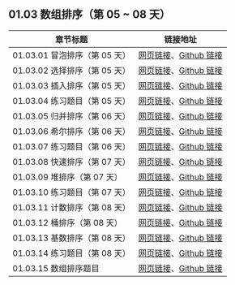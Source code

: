 ## 01.03 数组排序（第 05 ~ 08 天）

| 章节标题                               | 链接地址                                                     |
| -------------------------------------- | ------------------------------------------------------------ |
| 01.03.01 冒泡排序（第 05 天） | [网页链接](https://datawhalechina.github.io/leetcode-notes/#/ch01/01.03/01.03.01-Array-Bubble-Sort)、[Github 链接](https://github.com/datawhalechina/leetcode-notes/blob/main/docs/ch01/01.03/01.03.01-Array-Bubble-Sort.md) |
| 01.03.02 选择排序（第 05 天） | [网页链接](https://datawhalechina.github.io/leetcode-notes/#/ch01/01.03/01.03.02-Array-Selection-Sort)、[Github 链接](https://github.com/datawhalechina/leetcode-notes/blob/main/docs/ch01/01.03/01.03.02-Array-Selection-Sort.md) |
| 01.03.03 插入排序（第 05 天） | [网页链接](https://datawhalechina.github.io/leetcode-notes/#/ch01/01.03/01.03.03-Array-Insertion-Sort)、[Github 链接](https://github.com/datawhalechina/leetcode-notes/blob/main/docs/ch01/01.03/01.03.03-Array-Insertion-Sort.md) |
| 01.03.04 练习题目（第 05 天） | [网页链接](https://datawhalechina.github.io/leetcode-notes/#/ch01/01.03/01.03.04-Exercises)、[Github 链接](https://github.com/datawhalechina/leetcode-notes/blob/main/docs/ch01/01.03/01.03.04-Exercises.md) |
| 01.03.05 归并排序（第 06 天） | [网页链接](https://datawhalechina.github.io/leetcode-notes/#/ch01/01.03/01.03.05-Array-Merge-Sort)、[Github 链接](https://github.com/datawhalechina/leetcode-notes/blob/main/docs/ch01/01.03/01.03.05-Array-Merge-Sort.md) |
| 01.03.06 希尔排序（第 06 天） | [网页链接](https://datawhalechina.github.io/leetcode-notes/#/ch01/01.03/01.03.06-Array-Shell-Sort)、[Github 链接](https://github.com/datawhalechina/leetcode-notes/blob/main/docs/ch01/01.03/01.03.06-Array-Shell-Sort.md) |
| 01.03.07 练习题目（第 06 天） | [网页链接](https://datawhalechina.github.io/leetcode-notes/#/ch01/01.03/01.03.07-Exercises)、[Github 链接](https://github.com/datawhalechina/leetcode-notes/blob/main/docs/ch01/01.03/01.03.07-Exercises.md) |
| 01.03.08 快速排序（第 07 天） | [网页链接](https://datawhalechina.github.io/leetcode-notes/#/ch01/01.03/01.03.08-Array-Quick-Sort)、[Github 链接](https://github.com/datawhalechina/leetcode-notes/blob/main/docs/ch01/01.03/01.03.08-Array-Quick-Sort.md) |
| 01.03.09 堆排序（第 07 天） | [网页链接](https://datawhalechina.github.io/leetcode-notes/#/ch01/01.03/01.03.09-Array-Heap-Sort)、[Github 链接](https://github.com/datawhalechina/leetcode-notes/blob/main/docs/ch01/01.03/01.03.09-Array-Heap-Sort.md) |
| 01.03.10 练习题目（第 07 天） | [网页链接](https://datawhalechina.github.io/leetcode-notes/#/ch01/01.03/01.03.10-Exercises)、[Github 链接](https://github.com/datawhalechina/leetcode-notes/blob/main/docs/ch01/01.03/01.03.10-Exercises.md) |
| 01.03.11 计数排序（第 08 天） | [网页链接](https://datawhalechina.github.io/leetcode-notes/#/ch01/01.03/01.03.11-Array-Counting-Sort)、[Github 链接](https://github.com/datawhalechina/leetcode-notes/blob/main/docs/ch01/01.03/01.03.11-Array-Counting-Sort.md) |
| 01.03.12 桶排序（第 08 天） | [网页链接](https://datawhalechina.github.io/leetcode-notes/#/ch01/01.03/01.03.12-Array-Bucket-Sort)、[Github 链接](https://github.com/datawhalechina/leetcode-notes/blob/main/docs/ch01/01.03/01.03.12-Array-Bucket-Sort.md) |
| 01.03.13 基数排序（第 08 天） | [网页链接](https://datawhalechina.github.io/leetcode-notes/#/ch01/01.03/01.03.13-Array-Radix-Sort)、[Github 链接](https://github.com/datawhalechina/leetcode-notes/blob/main/docs/ch01/01.03/01.03.13-Array-Radix-Sort.md) |
| 01.03.14 练习题目（第 08 天） | [网页链接](https://datawhalechina.github.io/leetcode-notes/#/ch01/01.03/01.03.14-Exercises)、[Github 链接](https://github.com/datawhalechina/leetcode-notes/blob/main/docs/ch01/01.03/01.03.14-Exercises.md) |
| 01.03.15 数组排序题目 | [网页链接](https://datawhalechina.github.io/leetcode-notes/#/ch01/01.03/01.03.15-Array-Sort-List)、[Github 链接](https://github.com/datawhalechina/leetcode-notes/blob/main/docs/ch01/01.03/01.03.15-Array-Sort-List.md) |

